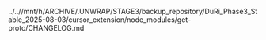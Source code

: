 ../..//mnt/h/ARCHIVE/.UNWRAP/STAGE3/backup_repository/DuRi_Phase3_Stable_2025-08-03/cursor_extension/node_modules/get-proto/CHANGELOG.md